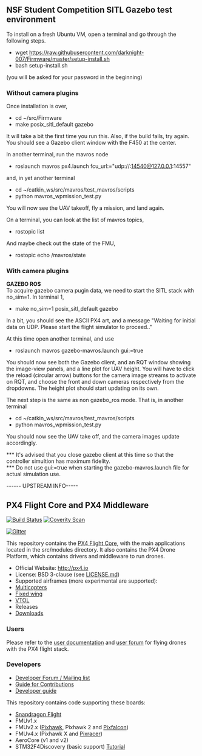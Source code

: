 ## NSF Student Competition SITL Gazebo test environment 

To install on a fresh Ubuntu VM, open a terminal and go through the following steps.

* wget https://raw.githubusercontent.com/darknight-007/Firmware/master/setup-install.sh
* bash setup-install.sh

(you will be asked for your password in the beginning)

### Without camera plugins
Once installation is over, 
* cd ~/src/Firmware
* make posix_sitl_default gazebo 

It will take a bit the first time you run this. Also, if the build fails, try again. 
You should see a Gazebo client window with the F450 at the center. 

In another terminal, run the mavros node
* roslaunch mavros px4.launch fcu_url:="udp://:14540@127.0.0.1:14557"

and, in yet another terminal 
* cd ~/catkin_ws/src/mavros/test_mavros/scripts
* python mavros_wpmission_test.py

You will now see the UAV takeoff, fly a mission, and land again. 

On a terminal, you can look at the list of mavros topics,
* rostopic list

And maybe check out the state of the FMU, 
* rostopic echo /mavros/state


### With camera plugins
<b>GAZEBO ROS</b><br/>
To acquire gazebo camera pugin data, we need to start the SITL stack with no_sim=1. In terminal 1, 
* make no_sim=1 posix_sitl_default gazebo

In a bit, you should see the ASCII PX4 art, and a message 
"Waiting for initial data on UDP. Please start the flight simulator to proceed.."

At this time open another terminal, and use 
* roslaunch mavros gazebo-mavros.launch gui:=true

You should now see both the Gazebo client, and an RQT window showing the image-view panels, and a line plot for UAV height. 
You will have to click the reload (circular arrow) buttons for the camera image streams to activate on RQT, and choose the front and down cameras respectively from the dropdowns. The height plot should start updating on its own.

The next step is the same as non gazebo_ros mode. That is, in another terminal 
* cd ~/catkin_ws/src/mavros/test_mavros/scripts
* python mavros_wpmission_test.py

You should now see the UAV take off, and the camera images update accordingly. 

*** It's advised that you close gazebo client at this time so that the controller simultion has maximum fidelity. <br/>
*** Do not use gui:=true when starting the gazebo-mavros.launch file for actual simulation use.


------ UPSTREAM INFO-----
## PX4 Flight Core and PX4 Middleware ##

[![Build Status](https://travis-ci.org/PX4/Firmware.svg?branch=master)](https://travis-ci.org/PX4/Firmware) [![Coverity Scan](https://scan.coverity.com/projects/3966/badge.svg?flat=1)](https://scan.coverity.com/projects/3966?tab=overview)

[![Gitter](https://badges.gitter.im/Join%20Chat.svg)](https://gitter.im/PX4/Firmware?utm_source=badge&utm_medium=badge&utm_campaign=pr-badge&utm_content=badge)

This repository contains the [PX4 Flight Core](http://px4.io), with the main applications located in the src/modules directory. It also contains the PX4 Drone Platform, which contains drivers and middleware to run drones.

*   Official Website: http://px4.io
*   License: BSD 3-clause (see [LICENSE.md](https://github.com/PX4/Firmware/blob/master/LICENSE.md))
*   Supported airframes (more experimental are supported):
  * [Multicopters](http://px4.io/portfolio_category/multicopter/)
  * [Fixed wing](http://px4.io/portfolio_category/vtol/)
  * [VTOL](http://px4.io/portfolio_category/plane/)
*   Releases
  * [Downloads](https://github.com/PX4/Firmware/releases)

### Users ###

Please refer to the [user documentation](http://px4.io) and [user forum](http://discuss.px4.io) for flying drones with the PX4 flight stack.

### Developers ###

  * [Developer Forum / Mailing list](http://groups.google.com/group/px4users)
  * [Guide for Contributions](https://github.com/PX4/Firmware/blob/master/CONTRIBUTING.md)
  * [Developer guide](http://dev.px4.io)


This repository contains code supporting these boards:
  * [Snapdragon Flight](http://dev.px4.io/hardware-snapdragon.html)
  * FMUv1.x
  * FMUv2.x ([Pixhawk](http://dev.px4.io/hardware-pixhawk.html), Pixhawk 2 and [Pixfalcon](http://dev.px4.io/hardware-pixfalcon.html))
  * FMUv4.x (Pixhawk X and [Pixracer](http://dev.px4.io/hardware-pixracer.html))
  * AeroCore (v1 and v2)
  * STM32F4Discovery (basic support) [Tutorial](https://pixhawk.org/modules/stm32f4discovery)
